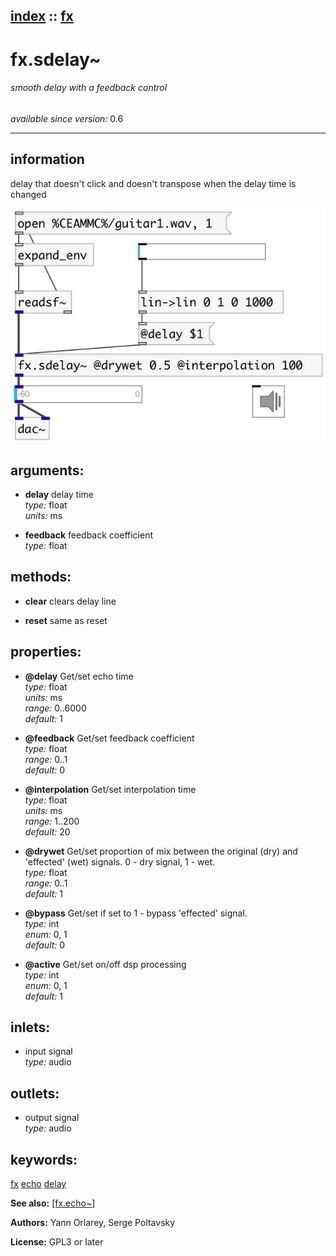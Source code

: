 [index](index.html) :: [fx](category_fx.html)
---

# fx.sdelay~

###### smooth delay with a feedback control

*available since version:* 0.6

---


## information
delay that doesn&#39;t click and doesn&#39;t transpose when the delay time is
            changed



[![example](../examples/img/fx.sdelay~.jpg)](../examples/pd/fx.sdelay~.pd)



## arguments:

* **delay**
delay time<br>
_type:_ float<br>
_units:_ ms<br>

* **feedback**
feedback coefficient<br>
_type:_ float<br>



## methods:

* **clear**
clears delay line<br>

* **reset**
same as reset<br>




## properties:

* **@delay** 
Get/set echo time<br>
_type:_ float<br>
_units:_ ms<br>
_range:_ 0..6000<br>
_default:_ 1<br>

* **@feedback** 
Get/set feedback coefficient<br>
_type:_ float<br>
_range:_ 0..1<br>
_default:_ 0<br>

* **@interpolation** 
Get/set interpolation time<br>
_type:_ float<br>
_units:_ ms<br>
_range:_ 1..200<br>
_default:_ 20<br>

* **@drywet** 
Get/set proportion of mix between the original (dry) and &#39;effected&#39; (wet) signals. 0 -
dry signal, 1 - wet.<br>
_type:_ float<br>
_range:_ 0..1<br>
_default:_ 1<br>

* **@bypass** 
Get/set if set to 1 - bypass &#39;effected&#39; signal.<br>
_type:_ int<br>
_enum:_ 0, 1<br>
_default:_ 0<br>

* **@active** 
Get/set on/off dsp processing<br>
_type:_ int<br>
_enum:_ 0, 1<br>
_default:_ 1<br>



## inlets:

* input signal<br>
_type:_ audio



## outlets:

* output signal<br>
_type:_ audio



## keywords:

[fx](keywords/fx.html)
[echo](keywords/echo.html)
[delay](keywords/delay.html)



**See also:**
[\[fx.echo~\]](fx.echo~.html)




**Authors:** Yann Orlarey, Serge Poltavsky




**License:** GPL3 or later





